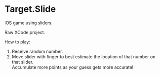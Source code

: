 Target.Slide
============

iOS game using sliders.  

Raw XCode project.  

How to play:  
1) Receive random number.  
2) Move slider with finger to best estimate the location of that number on that slider.  
Accumulate more points as your guess gets more accurate!
